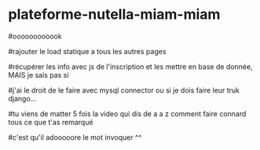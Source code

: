 # plateforme-nutella-miam-miam

#oooooooooook

#rajouter le load statique a tous les autres pages

#récupérer les info avec js de l'inscription et les mettre en base de donnée, MAIS je sais pas si 

#j'ai le droit de le faire avec mysql connector ou si je dois faire leur truk django...

#tu viens de matter 5 fois la video qui dis de a a z comment faire connard tous ce que t'as remarqué

#c'est qu'il adooooore le mot invoquer ^^
